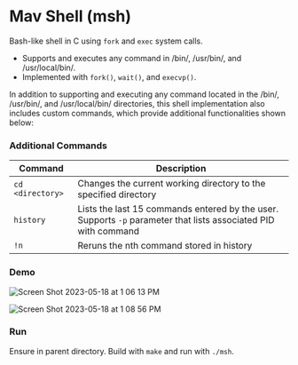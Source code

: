 # Mav Shell (msh)

Bash-like shell in C using ```fork``` and ```exec``` system calls.

* Supports and executes any command in /bin/, /usr/bin/, and /usr/local/bin/.
* Implemented with ```fork()```, ```wait()```, and ```execvp()```.

In addition to supporting and executing any command located in the /bin/, /usr/bin/, and /usr/local/bin/ directories, this shell implementation also includes custom commands, which provide additional functionalities shown below:

### Additional Commands
|Command|Description|
|-------|-----------|
|```cd <directory>```|Changes the current working directory to the specified directory|
|```history```|Lists the last 15 commands entered by the user. Supports ```-p``` parameter that lists associated PID with command|
|```!n```|Reruns the nth command stored in history|

### Demo
![Screen Shot 2023-05-18 at 1 06 13 PM](https://github.com/AMahouch/Mav-Shell/assets/97981126/9ddeaad9-d36c-45be-b1e7-98575dbdc59b)



![Screen Shot 2023-05-18 at 1 08 56 PM](https://github.com/AMahouch/Mav-Shell/assets/97981126/45b4454f-c282-4acd-bd93-f02356eb05a9)


### Run
Ensure in parent directory. Build with ```make``` and run with ```./msh```.
